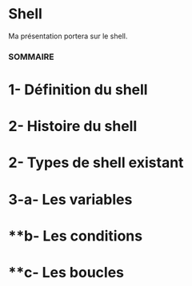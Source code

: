 # Shell

Ma présentation portera sur le shell.

### SOMMAIRE
# 1- Définition du shell
# 2- Histoire du shell
# 2- Types de shell existant
# 3-a- Les variables
# **b- Les conditions
# **c- Les boucles

